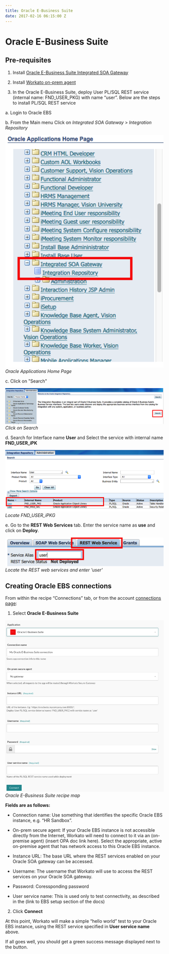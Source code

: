 ```yaml
---
title: Oracle E-Business Suite
date: 2017-02-16 06:15:00 Z
---
```


# Oracle E-Business Suite

## Pre-requisites

1. Install [Oracle E-Business Suite Integrated SOA Gateway](https://docs.oracle.com/cd/E26401_01/doc.122/e20925/T511175T578675.htm)

2. Install [Workato on-prem agent](https://www.workato.com/secure_agents)

3.	In the Oracle E-Business Suite, deploy User PL/SQL REST service (internal name: FND_USER_PKG) with name “user”. Below are the steps to install PL/SQL REST service

a.	Login to Oracle EBS

b.  From the Main menu Click on *Integrated SOA Gateway* > *Integration Repository*

![Oracle Applications Home page](/assets/images/connectors/oracle-ebs/oracle-applications.png)
*Oracle Applications Home Page*

c.  Click on "Search"

![Search on page](/assets/images/connectors/oracle-ebs/search.png)
*Click on Search*

d.  Search for Interface name **User** and Select the service with internal name **FND_USER_iPK**

![Search for User](/assets/images/connectors/oracle-ebs/interface.png)
*Locate FND_USER_iPKG*

e. Go to the **REST Web Services** tab. Enter the service name as **use** and click on **Deploy**.

![User service name](/assets/images/connectors/oracle-ebs/web-service.png)
*Locate the REST web services and enter 'user'*

## Creating Oracle EBS connections

From within the recipe “Connections” tab, or from the account [connections page](https://www.workato.com/connections):

1. Select **Oracle E-Business Suite**

![Oracle recipe](/assets/images/connectors/oracle-ebs/oracle-recipe.jpg)
*Oracle E-Business Suite recipe map*

**Fields are as follows:**

* Connection name:
Use something that identifies the specific Oracle EBS instance, e.g. “HR Sandbox”.

* On-prem secure agent:
If your Oracle EBS instance is not accessible directly from the Internet, Workato will need to connect to it via an (on-premise agent) (insert OPA doc link here).  Select the appropriate, active on-premise agent that has network access to this Oracle EBS instance.

* Instance URL:
The base URL where the REST services enabled on your Oracle SOA gateway can be accessed.

* Username:
The username that Workato will use to access the REST services on your Oracle SOA gateway.

* Password:
Coressponding password

* User service name:
This is used only to test connectivity, as described in the (link to EBS setup section of the docs)

2. Click **Connect**

At this point, Workato will make a simple “hello world” test to your Oracle EBS instance, using the REST service specified in **User service name** above.

If all goes well, you should get a green success message displayed next to the button.
